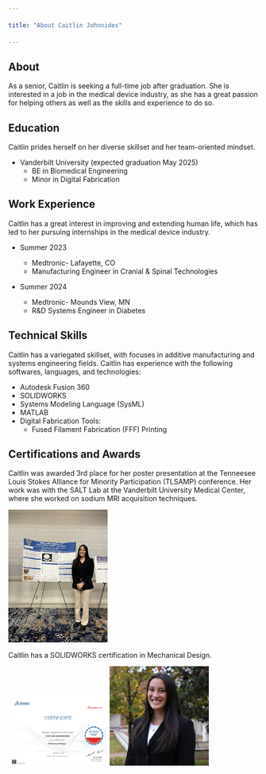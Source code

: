 ```yaml
---

title: "About Caitlin Johnnides"

---
```

## About

As a senior, Caitlin is seeking a full-time job after graduation. She is interested in a job in the medical device industry, as she has a great passion for helping others as well as the skills and experience to do so. 

## Education

Caitlin prides herself on her diverse skillset and her team-oriented mindset.  

* Vanderbilt University (expected graduation May 2025)
  * BE in Biomedical Engineering
  * Minor in Digital Fabrication

## Work Experience

Caitlin has a great interest in improving and extending human life, which has led to her pursuing internships in the medical device industry.

* Summer 2023
   * Medtronic- Lafayette, CO
   * Manufacturing Engineer in Cranial & Spinal Technologies

* Summer 2024
   * Medtronic- Mounds View, MN
   * R&D Systems Engineer in Diabetes
 
## Technical Skills

Caitlin has a variegated skillset, with focuses in additive manufacturing and systems engineering fields. Caitlin has experience with the following softwares, languages, and technologies:

* Autodesk Fusion 360
* SOLIDWORKS
* Systems Modeling Language (SysML)
* MATLAB
* Digital Fabrication Tools:
  * Fused Filament Fabrication (FFF) Printing

## Certifications and Awards

Caitlin was awarded 3rd place for her poster presentation at the Tenneesee Louis Stokes Alliance for Minority Participation (TLSAMP) conference. Her work was with the SALT Lab at the Vanderbilt University Medical Center, where she worked on sodium MRI acquisition techniques.

<img src="/assets/img/IMG_3317.jpg" alt="Caitlin Johnnides Poster Presentation" style="width:200px;"/>

Caitlin has a SOLIDWORKS certification in Mechanical Design.

<img src="/assets/img/certificate.png" alt="SOLIDWORKS Certificate" style="width:200px;"/>

<img src="/assets/img/headshot_cropped.jpg" alt="Caitlin Johnnides" style="width:200px;"/>

